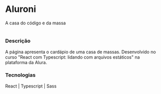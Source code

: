 # Aluroni

A casa do código e da massa

#

### Descrição

A página apresenta o cardápio de uma casa de massas. Desenvolvido no curso "React com Typescript: lidando com arquivos estáticos" na plataforma da Alura.

### Tecnologias

React | Typescript | Sass
